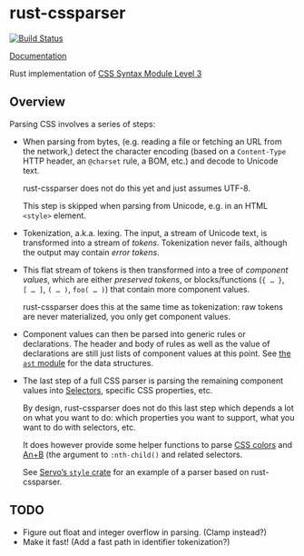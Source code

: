 rust-cssparser
==============

[![Build Status](https://travis-ci.org/servo/rust-cssparser.svg?branch=travis)](https://travis-ci.org/servo/rust-cssparser)

[Documentation](https://docs.rs/cssparser/)

Rust implementation of
[CSS Syntax Module Level 3](https://drafts.csswg.org/css-syntax/)


Overview
--------

Parsing CSS involves a series of steps:

* When parsing from bytes,
  (e.g. reading a file or fetching an URL from the network,)
  detect the character encoding
  (based on a `Content-Type` HTTP header, an `@charset` rule, a BOM, etc.)
  and decode to Unicode text.

  rust-cssparser does not do this yet and just assumes UTF-8.

  This step is skipped when parsing from Unicode, e.g. in an HTML `<style>` element.

* Tokenization, a.k.a. lexing.
  The input, a stream of Unicode text, is transformed into a stream of *tokens*.
  Tokenization never fails, although the output may contain *error tokens*.

* This flat stream of tokens is then transformed into a tree of *component values*,
  which are either *preserved tokens*,
  or blocks/functions (`{ … }`, `[ … ]`, `( … )`, `foo( … )`)
  that contain more component values.

  rust-cssparser does this at the same time as tokenization:
  raw tokens are never materialized, you only get component values.

* Component values can then be parsed into generic rules or declarations.
  The header and body of rules as well as the value of declarations
  are still just lists of component values at this point.
  See [the `ast` module](src/ast.rs) for the data structures.

* The last step of a full CSS parser is
  parsing the remaining component values
  into [Selectors](https://drafts.csswg.org/selectors/),
  specific CSS properties, etc.

  By design, rust-cssparser does not do this last step
  which depends a lot on what you want to do:
  which properties you want to support, what you want to do with selectors, etc.

  It does however provide some helper functions to parse [CSS colors](src/color.rs)
  and [An+B](src/nth.rs) (the argument to `:nth-child()` and related selectors.

  See [Servo’s `style` crate](https://github.com/mozilla/servo/tree/master/components/style)
  for an example of a parser based on rust-cssparser.


TODO
----

* Figure out float and integer overflow in parsing. (Clamp instead?)
* Make it fast! (Add a fast path in identifier tokenization?)
